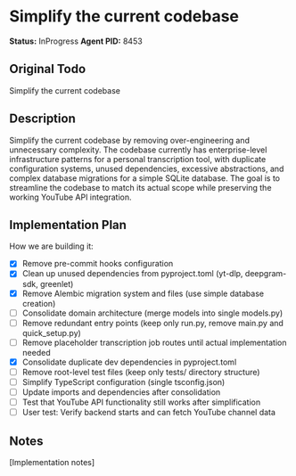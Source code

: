 # Simplify the current codebase
**Status:** InProgress
**Agent PID:** 8453

## Original Todo
Simplify the current codebase

## Description
Simplify the current codebase by removing over-engineering and unnecessary complexity. The codebase currently has enterprise-level infrastructure patterns for a personal transcription tool, with duplicate configuration systems, unused dependencies, excessive abstractions, and complex database migrations for a simple SQLite database. The goal is to streamline the codebase to match its actual scope while preserving the working YouTube API integration.

## Implementation Plan
How we are building it:
- [x] Remove pre-commit hooks configuration
- [x] Clean up unused dependencies from pyproject.toml (yt-dlp, deepgram-sdk, greenlet)
- [x] Remove Alembic migration system and files (use simple database creation)
- [ ] Consolidate domain architecture (merge models into single models.py)
- [ ] Remove redundant entry points (keep only run.py, remove main.py and quick_setup.py)
- [ ] Remove placeholder transcription job routes until actual implementation needed
- [x] Consolidate duplicate dev dependencies in pyproject.toml
- [ ] Remove root-level test files (keep only tests/ directory structure)
- [ ] Simplify TypeScript configuration (single tsconfig.json)
- [ ] Update imports and dependencies after consolidation
- [ ] Test that YouTube API functionality still works after simplification
- [ ] User test: Verify backend starts and can fetch YouTube channel data

## Notes
[Implementation notes]